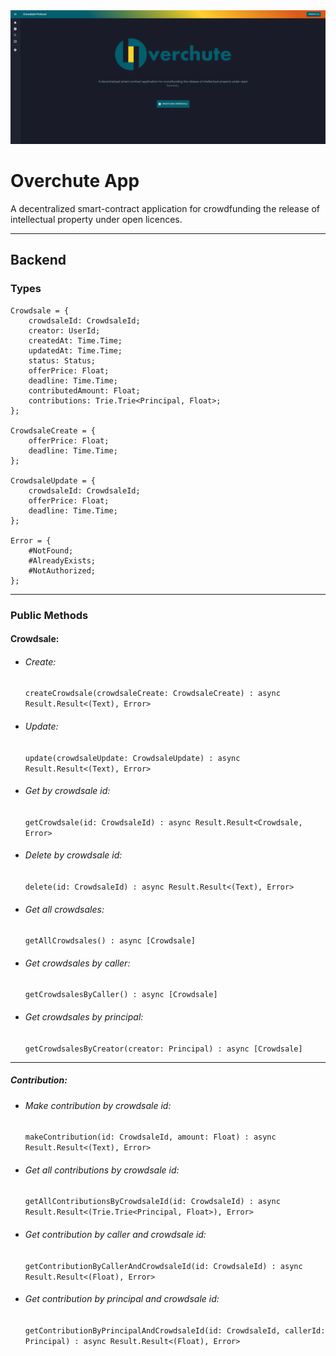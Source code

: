 <img src="https://github.com/Overchute/overchute-app/blob/main/frontend/assets/overchute-app-shot.png" />

# Overchute App

A decentralized smart-contract application for crowdfunding the release of intellectual property under open licences.

---

## Backend

### Types

```
Crowdsale = {
    crowdsaleId: CrowdsaleId;
    creator: UserId;
    createdAt: Time.Time;
    updatedAt: Time.Time;
    status: Status;
    offerPrice: Float;
    deadline: Time.Time;
    contributedAmount: Float;
    contributions: Trie.Trie<Principal, Float>;
};

CrowdsaleCreate = {
    offerPrice: Float;
    deadline: Time.Time;
};

CrowdsaleUpdate = {
    crowdsaleId: CrowdsaleId;
    offerPrice: Float;
    deadline: Time.Time;
};

Error = {
    #NotFound;
    #AlreadyExists;
    #NotAuthorized;
};
```

---

### Public Methods

#### Crowdsale:

- ###### Create:
  `createCrowdsale(crowdsaleCreate: CrowdsaleCreate) : async Result.Result<(Text), Error>`
- ###### Update:
  `update(crowdsaleUpdate: CrowdsaleUpdate) : async Result.Result<(Text), Error>`
- ###### Get by crowdsale id:
  `getCrowdsale(id: CrowdsaleId) : async Result.Result<Crowdsale, Error>`
- ###### Delete by crowdsale id:
  `delete(id: CrowdsaleId) : async Result.Result<(Text), Error>`
- ###### Get all crowdsales:
  `getAllCrowdsales() : async [Crowdsale]`
- ###### Get crowdsales by caller:
  `getCrowdsalesByCaller() : async [Crowdsale]`
- ###### Get crowdsales by principal:
  `getCrowdsalesByCreator(creator: Principal) : async [Crowdsale]`

---

##### Contribution:

- ###### Make contribution by crowdsale id:
  `makeContribution(id: CrowdsaleId, amount: Float) : async Result.Result<(Text), Error>`
- ###### Get all contributions by crowdsale id:
  `getAllContributionsByCrowdsaleId(id: CrowdsaleId) : async Result.Result<(Trie.Trie<Principal, Float>), Error>`
- ###### Get contribution by caller and crowdsale id:
  `getContributionByCallerAndCrowdsaleId(id: CrowdsaleId) : async Result.Result<(Float), Error>`
- ###### Get contribution by principal and crowdsale id:
  `getContributionByPrincipalAndCrowdsaleId(id: CrowdsaleId, callerId: Principal) : async Result.Result<(Float), Error>`
